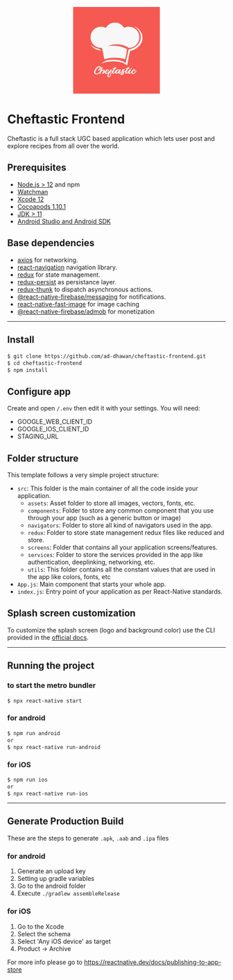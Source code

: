 <p align="center">
  <img src="./cheftastic_logo.png" alt="Cheftastic Logo" width="200" />
</p>

# Cheftastic Frontend

Cheftastic is a full stack UGC based application which lets user post and explore recipes from all over the world.

## Prerequisites

- [Node.js > 12](https://nodejs.org) and npm
- [Watchman](https://facebook.github.io/watchman)
- [Xcode 12](https://developer.apple.com/xcode)
- [Cocoapods 1.10.1](https://cocoapods.org)
- [JDK > 11](https://www.oracle.com/java/technologies/javase-jdk11-downloads.html)
- [Android Studio and Android SDK](https://developer.android.com/studio)

## Base dependencies

- [axios](https://github.com/axios/axios) for networking.
- [react-navigation](https://reactnavigation.org/) navigation library.
- [redux](https://redux.js.org/) for state management.
- [redux-persist](https://github.com/rt2zz/redux-persist) as persistance layer.
- [redux-thunk](https://github.com/gaearon/redux-thunk) to dispatch asynchronous actions.
- [@react-native-firebase/messaging](https://www.npmjs.com/package/@react-native-firebase/messaging) for notifications.
- [react-native-fast-image](https://github.com/DylanVann/react-native-fast-image) for image caching
- [@react-native-firebase/admob](https://github.com/sbugert/react-native-admob#readme) for monetization

---

## Install

    $ git clone https://github.com/ad-dhawan/cheftastic-frontend.git
    $ cd cheftastic-frontend
    $ npm install

## Configure app

Create and open `/.env` then edit it with your settings. You will need:

- GOOGLE_WEB_CLIENT_ID
- GOOGLE_IOS_CLIENT_ID
- STAGING_URL

## Folder structure

This template follows a very simple project structure:

- `src`: This folder is the main container of all the code inside your application.
  - `assets`: Asset folder to store all images, vectors, fonts, etc.
  - `components`: Folder to store any common component that you use through your app (such as a generic button or image)
  - `navigators`: Folder to store all kind of navigators used in the app.
  - `redux`: Folder to store state management redux files like reduced and store.
  - `screens`: Folder that contains all your application screens/features.
  - `services`: Folder to store the services provided in the app like authentication, deeplinking, networking, etc.
  - `utils`: This folder contains all the constant values that are used in the app like colors, fonts, etc
- `App.js`: Main component that starts your whole app.
- `index.js`: Entry point of your application as per React-Native standards.

## Splash screen customization

To customize the splash screen (logo and background color) use the CLI provided in the [official docs](https://github.com/zoontek/react-native-bootsplash#assets-generation).

---

## Running the project

### to start the metro bundler
    $ npx react-native start

### for android
    $ npm run android
    or
    $ npx react-native run-android

### for iOS
    $ npm run ios
    or
    $ npx react-native run-ios

---

## Generate Production Build

These are the steps to generate `.apk`, `.aab` and `.ipa` files

### for android
1. Generate an upload key
2. Setting up gradle variables
3. Go to the android folder
4. Execute `./gradlew assembleRelease`

### for iOS
1. Go to the Xcode
2. Select the schema
3. Select 'Any iOS device' as target
4. Product -> Archive

For more info please go to https://reactnative.dev/docs/publishing-to-app-store